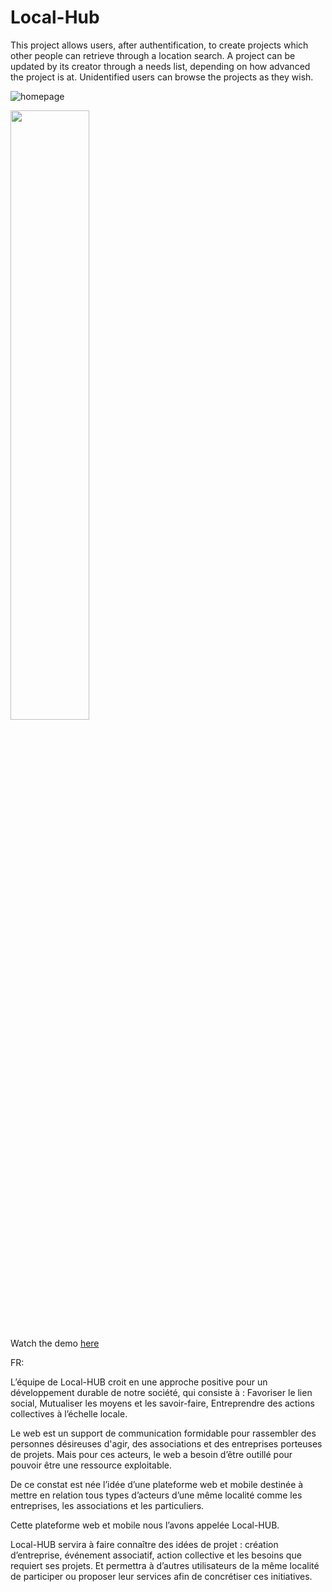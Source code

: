 # Local-Hub

This project allows users, after authentification, to create projects which other people can retrieve through a location search. 
A project can be updated by its creator through a needs list, depending on how advanced the project is at.
Unidentified users can browse the projects as they wish.

![homepage](https://db3pap004files.storage.live.com/y4mOjVomEw1c5zx7z5o5aKppzjwEn4tajCpYeQt7ncjjR4sspZmGEL1qz0p6LzOx2273CJn0pqfFZp6kWUu_G07sURl_2yn3jKjMEFqxr0IAsOv5ljtsTV1nM4UroL_qda25n4GbwKZsW02c7YRMLj9553ssbGJgLowCIGtdsm7jhn4xf6z_pZVz44dsYx-i30_?width=604&height=872&cropmode=none)

<img src="https://db3pap004files.storage.live.com/y4mOjVomEw1c5zx7z5o5aKppzjwEn4tajCpYeQt7ncjjR4sspZmGEL1qz0p6LzOx2273CJn0pqfFZp6kWUu_G07sURl_2yn3jKjMEFqxr0IAsOv5ljtsTV1nM4UroL_qda25n4GbwKZsW02c7YRMLj9553ssbGJgLowCIGtdsm7jhn4xf6z_pZVz44dsYx-i30_?width=604&height=872&cropmode=none" width=50% height=50%>

Watch the demo [here](https://youtu.be/B-olvh8Y2_Q?t=1343)

FR:

L’équipe de Local-HUB croit en une approche positive pour un développement durable de notre société, qui consiste à : 
Favoriser le lien social, 
Mutualiser les moyens et les savoir-faire,
Entreprendre des actions collectives à l’échelle locale.

Le web est un support de communication formidable pour rassembler des personnes désireuses d'agir, des associations et des entreprises porteuses de projets. 
Mais pour ces acteurs, le web a besoin d’être outillé pour pouvoir être une ressource exploitable.

De ce constat est née l’idée d’une plateforme web et mobile destinée à mettre en relation tous types d’acteurs d’une même localité comme les entreprises, les associations et les particuliers.

Cette plateforme web et mobile nous l’avons appelée Local-HUB.

Local-HUB servira à faire connaître des idées de projet : création d’entreprise, événement associatif, action collective et les besoins que requiert ses projets. Et permettra à d’autres utilisateurs de la même localité de participer ou proposer leur services afin de concrétiser ces initiatives.


